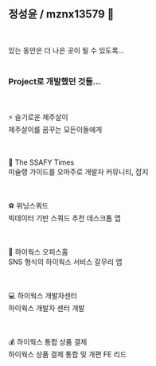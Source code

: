 ## 정성윤 / mznx13579 👋  
<br>  

있는 동안은 더 나은 곳이 될 수 있도록...  
<br>
### Project로 개발했던 것들...


<br><br>
⚡ 슬기로운 제주살이  
제주살이를 꿈꾸는 모든이들에게


<br><br>
💬 The SSAFY Times  
미슐랭 가이드를 오마주로 개발자 커뮤니티, 잡지


<br><br>
⚽ 위닝스쿼드  
빅데이터 기반 스쿼드 추천 데스크톱 앱


<br><br>
🐬 하이웍스 오피스홈  
SNS 형식의 하이웍스 서비스 갈무리 앱


<br><br>
💻 하이웍스 개발자센터  
하이웍스 개발자 센터 개발


<br><br>
💰 하이웍스 통합 상품 결제  
하이웍스 상품 결제 통합 및 개편 FE 리드

<br><br>
<!--
**mznx13579/mznx13579** is a ✨ _special_ ✨ repository because its `README.md` (this file) appears on your GitHub profile.

Here are some ideas to get you started:

- 🔭 I’m currently working on ...
- 🌱 I’m currently learning ...
- 👯 I’m looking to collaborate on ...
- 🤔 I’m looking for help with ...
- 💬 Ask me about ...
- 📫 How to reach me: ...
- 😄 Pronouns: ...
- ⚡ Fun fact: ...
-->

